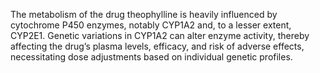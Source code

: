 The metabolism of the drug theophylline is heavily influenced by cytochrome P450 enzymes, notably CYP1A2 and, to a lesser extent, CYP2E1. Genetic variations in CYP1A2 can alter enzyme activity, thereby affecting the drug’s plasma levels, efficacy, and risk of adverse effects, necessitating dose adjustments based on individual genetic profiles.